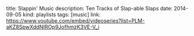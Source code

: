 title: Slappin' Music
description: Ten Tracks of Slap-able Slaps
date: 2014-09-05
kind: playlists
tags: [music]
link: https://www.youtube.com/embed/videoseries?list=PLM-aKZ8SpwXddNIROp9JofhmzK3VE-V_i
